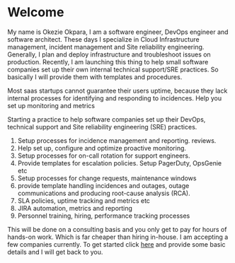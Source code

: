 # Welcome
My name is Okezie Okpara,
I am a software engineer, DevOps engineer and software architect.
These days I specialize in Cloud Infrastructure management, incident management and Site reliability engineering. Generally, I plan and deploy infrastructure and troubleshoot issues on production.
Recently, I am launching this thing to help small software companies set up their own internal technical support/SRE practices. So basically I will provide them with templates and procedures. 

Most saas startups cannot guarantee their users uptime, because they lack internal processes for identifying and responding to incidences. 
Help you set up monitoring and metrics

Starting a practice to help software companies set up their DevOps, technical support and Site reliability engineering (SRE) practices. 
1. Setup processes for incidence management and reporting.
reviews.
2. Help set up, configure and optimize proactive monitoring.
3. Setup processes for on-call rotation for support engineers.
4. Provide templates for escalation policies. Setup PagerDuty, OpsGenie etc
5. Setup processes for change requests, maintenance windows
6. provide template handling incidences and outages, outage communications and producing root-cause analysis (RCA).
7. SLA policies, uptime  tracking and metrics etc
8. JIRA automation, metrics and reporting
9. Personnel training, hiring, performance tracking processes

This will be done on a consulting basis and you only get to pay for hours of hands-on work. Which is far cheaper than hiring in-house.
I am accepting a few companies currently. To get started click [here](https://app.pipefy.com/public_form/763644) and provide some basic details and I will get back to you.

